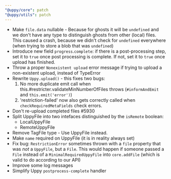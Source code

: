```yaml
---
"@uppy/core": patch
"@uppy/utils": patch
---
```


- Make `file.data` nullable - Because for ghosts it will be `undefined` and we don't have any type to distinguish ghosts from other (local) files. This caused a crash, because we didn't check for `undefined` everywhere (when trying to store a blob that was `undefined`)
- Introduce new field `progress`.`complete`: if there is a post-processing step, set it to `true` once post processing is complete. If not, set it to `true` once upload has finished.
- Throw a proper `Nonexistent upload` error message if trying to upload a non-existent upload, instead of TypeError
- Rewrite `Uppy.upload()` - this fixes two bugs:
  1. No more duplicate emit call when this.#restricter.validateMinNumberOfFiles throws (`#informAndEmit` and `this.emit('error')`)
  2. 'restriction-failed' now also gets correctly called when `checkRequiredMetaFields` check errors.
- Don't re-upload completed files #5930
- Split UppyFile into two intefaces distinguished by the `isRemote` boolean:
  - LocalUppyFile
  - RemoteUppyFile
- Remove TagFile type - Use UppyFile instead.
- Make `name` required on UppyFile (it is in reality always set)
- Fix bug: `RestrictionError` sometimes thrown with a `file` property that was *not* a `UppyFile`, but a `File`. This would happen if someone passed a `File` instead of a `MinimalRequiredUppyFile` into `core.addFile` (which is valid to do according to our API)
- Improve some log messages
- Simplify Uppy `postprocess-complete` handler
